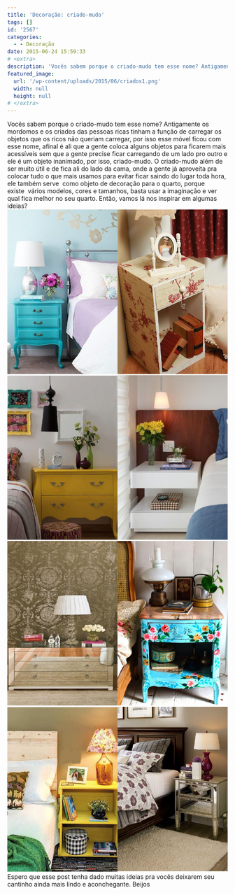 ```yaml
---
title: 'Decoração: criado-mudo'
tags: []
id: '2567'
categories:
  - - Decoração
date: 2015-06-24 15:59:33
# <extra>
description: 'Vocês sabem porque o criado-mudo tem esse nome? Antigamente os mordomos e os criados das pessoas ricas tinham a função de carregar os objetos que os ricos não queriam carregar, por isso esse móvel ficou com esse nome, afinal é ali que a gente coloca alguns objetos para ficarem mais acessíveis sem que a gente precise ficar carregando de um lado pro outro e ele é um objeto inanimado, por isso, criado-mudo. O criado-mudo além de ser muito útil e de fica ali do lado da cama, onde a gente já aproveita pra colocar tudo o que mais usamos para evitar ficar saindo do lugar toda hora, ele também serve  como objeto de decoração para o quarto, porque existe  vários modelos, cores e tamanhos, basta usar a imaginação e ver qual fica melhor no seu quarto. Então, vamos lá nos inspirar em algumas ideias? Espero que esse &hellip;'
featured_image: 
  url: '/wp-content/uploads/2015/06/criados1.png'
  width: null
  height: null
# </extra>
---
```


Vocês sabem porque o criado-mudo tem esse nome? Antigamente os mordomos e os criados das pessoas ricas tinham a função de carregar os objetos que os ricos não queriam carregar, por isso esse móvel ficou com esse nome, afinal é ali que a gente coloca alguns objetos para ficarem mais acessíveis sem que a gente precise ficar carregando de um lado pro outro e ele é um objeto inanimado, por isso, criado-mudo. O criado-mudo além de ser muito útil e de fica ali do lado da cama, onde a gente já aproveita pra colocar tudo o que mais usamos para evitar ficar saindo do lugar toda hora, ele também serve  como objeto de decoração para o quarto, porque existe  vários modelos, cores e tamanhos, basta usar a imaginação e ver qual fica melhor no seu quarto. Então, vamos lá nos inspirar em algumas ideias? [![decoração com criado-mudo](/wp-content/uploads/2015/06/criados1.png)](/wp-content/uploads/2015/06/criados1.png) [![criado-mudo na decoração](/wp-content/uploads/2015/06/criados3.png)](/wp-content/uploads/2015/06/criados3.png) [![como decorar com criado mudo](/wp-content/uploads/2015/06/criados2.png)](/wp-content/uploads/2015/06/criados2.png) [![como usar criado mudo na decoração ](/wp-content/uploads/2015/06/criados4.png)](/wp-content/uploads/2015/06/criados4.png) Espero que esse post tenha dado muitas ideias pra vocês deixarem seu cantinho ainda mais lindo e aconchegante. Beijos
